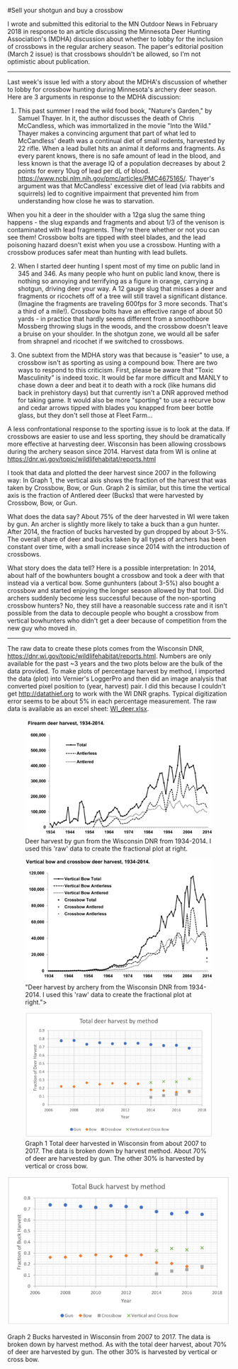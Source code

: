 #Sell your shotgun and buy a crossbow


I wrote and submitted this editorial to the MN Outdoor News in February 2018 in response to an article discussing the Minnesota Deer Hunting Association's (MDHA) discussion about whether to lobby for the inclusion of crossbows in the regular archery season.  The paper's editorial position (March 2 issue) is that crossbows shouldn't be allowed, so I'm not optimistic about publication.  

***

Last week's issue led with a story about the MDHA's discussion of whether to lobby for crossbow hunting during Minnesota's archery deer season. Here are 3 arguments in response to the MDHA discussion:


1. This past summer I read the wild food book, "Nature's Garden," by Samuel Thayer. In it, the author discusses the death of Chris McCandless, which was immortalized in the movie "Into the Wild."  Thayer makes a convincing argument that part of what led to McCandless' death was a continual diet of small rodents, harvested by 22 rifle.  When a lead bullet hits an animal it deforms and fragments.  As every parent knows, there is no safe amount of lead in the blood, and less known is that the average IQ of a population decreases by about 2 points for every 10ug of lead per dL of blood. <https://www.ncbi.nlm.nih.gov/pmc/articles/PMC4675165/>.  Thayer's argument was that McCandless' excessive diet of lead (via rabbits and squirrels) led to cognitive impairment that prevented him from understanding how close he was to starvation.


When you hit a deer in the shoulder with a 12ga slug the same thing happens - the slug expands and fragments and about 1/3 of the venison is contaminated with lead fragments.  They're there whether or not you can see them! Crossbow bolts are tipped with steel blades, and the lead poisoning hazard doesn't exist when you use a crossbow.  Hunting with a crossbow produces safer meat than hunting with lead bullets.


2. When I started deer hunting I spent most of my time on public land in 345 and 346.  As many people who hunt on public land know, there is nothing so annoying and terrifying as a figure in orange, carrying a shotgun, driving deer your way.  A 12 gauge slug that misses a deer and fragments or ricochets off of a tree will still travel a significant distance. (Imagine the fragments are traveling 600fps for 3 more seconds.  That's a third of a mile!).  Crossbow bolts have an effective range of about 50 yards - in practice that hardly seems different from a smoothbore Mossberg throwing slugs in the woods, and the crossbow doesn't leave a bruise on your shoulder.  In the shotgun zone, we would all be safer from shrapnel and ricochet if we switched to crossbows.  


3. One subtext from the MDHA story was that because is "easier" to use, a crossbow isn't as sporting as using a compound bow.  There are  two ways to respond to this criticism.  First, please be aware that "Toxic Masculinity" is indeed toxic.  It would be far more difficult and MANLY to chase down a deer and beat it to death with a rock (like humans did back in prehistory days) but that currently isn't a DNR approved method for taking game. It would also be more "sporting" to use a recurve bow and cedar arrows tipped with blades you knapped from beer bottle glass, but they don't sell those at Fleet Farm...


A less confrontational response to the sporting issue is to look at the data.  If crossbows are easier to use and less sporting, they should be dramatically more effective at harvesting deer.  Wisconsin has been allowing crossbows during the archery season since 2014.  Harvest data from WI is online at <https://dnr.wi.gov/topic/wildlifehabitat/reports.html>


I took that data and plotted the deer harvest since 2007 in the following way:  In Graph 1, the vertical axis shows the fraction of the harvest that was taken by Crossbow, Bow, or Gun.  Graph 2 is similar, but this time the vertical axis is the fraction of Antlered deer (Bucks) that were harvested by Crossbow, Bow, or Gun.  


What does the data say?  About 75% of the deer harvested in WI were taken by gun.  An archer is slightly more likely to take a buck than a gun hunter.  After 2014, the fraction of bucks harvested by gun dropped by about 3-5%.  The overall share of deer and bucks taken by all types of archers has been constant over time, with a small increase since 2014 with the introduction of crossbows.


What story does the data tell?  Here is a possible interpretation:  In 2014, about half of the bowhunters bought a crossbow and took a deer with that instead via a vertical bow.  Some gunhunters (about 3-5%) also bought a crossbow and started enjoying the longer season allowed by that tool.  Did archers suddenly become less successful because of the non-sporting crossbow hunters?  No, they still have a reasonable success rate and it isn't possible from the data to decouple people who bought a crossbow from vertical bowhunters who didn't get a deer because of competition from the new guy who moved in.

***

 The raw data to create these plots comes from the Wisconsin DNR, <https://dnr.wi.gov/topic/wildlifehabitat/reports.html>.
 Numbers are only available for the past ~3 years and the two plots below are the bulk of the data provided. To make plots of percentage harvest by method, I imported the data (plot) into Vernier's LoggerPro and then did an image analysis that converted pixel position to (year, harvest) pair.  I did this because I couldn't get <http://datathief.org> to work with the WI DNR graphs.  Typical digitization error seems to be about 5% in each percentage measurement.  The raw data is available as an excel sheet: [WI_deer.xlsx](WI_deer.xlsx).


<figure>
<img src="WI_gun_harvest_old.png" 
alt="Deer harvest by gun from the Wisconsin DNR from 1934-2014.  I used this 'raw' data to create the fractional plot at right.">
<figcaption>
Deer harvest by gun from the Wisconsin DNR from 1934-2014.  I used this 'raw' data to create the fractional plot at right.
</figcaption>
</figure>


<figure>
<img src="WI_bow_harvest_old.png"  
alt="Deer harvest by archery from the Wisconsin DNR from 1934-2014.  I used this 'raw' data to create the fractional plot at right." >
<figcaption>
"Deer harvest by archery from the Wisconsin DNR from 1934-2014.  I used this 'raw' data to create the fractional plot at right.">
</figcaption>
</figure>



<figure>
<img src="WI-deer-1.png" 
alt="Total deer harvested in Wisconsin from 2007 to 2017.  The data is broken down by harvest method.  About 70% of deer are harvested by gun.  The other 30% is harvested by vertical or cross bow.">
<figcaption>
Graph 1 Total deer harvested in Wisconsin from about 2007 to 2017.  The data is broken down by harvest method.  About 70% of deer are harvested by gun.  The other 30% is harvested by vertical or cross bow.
</figcaption>
</figure>


<img src="WI-deer-2.png" 
alt="Bucks harvested in Wisconsin from 2007 to 2017. The data is broken down by harvest method.  As with the total deer harvest, about 70% of deer are harvested by gun.  The other 30% is harvested by vertical or cross bow.">
<figcaption>
Graph 2 Bucks harvested in Wisconsin from 2007 to 2017. The data is broken down by harvest method.  As with the total deer harvest, about 70% of deer are harvested by gun.  The other 30% is harvested by vertical or cross bow.
</figcaption>
</figure>